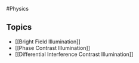 #Physics 
## Topics
* [[Bright Field Illumination]]
* [[Phase Contrast Illumination]]
* [[Differential Interference Contrast Illumination]]
